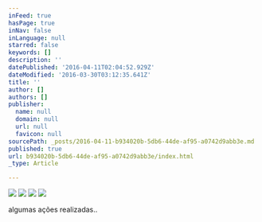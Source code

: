 ```yaml
---
inFeed: true
hasPage: true
inNav: false
inLanguage: null
starred: false
keywords: []
description: ''
datePublished: '2016-04-11T02:04:52.929Z'
dateModified: '2016-03-30T03:12:35.641Z'
title: ''
author: []
authors: []
publisher:
  name: null
  domain: null
  url: null
  favicon: null
sourcePath: _posts/2016-04-11-b934020b-5db6-44de-af95-a0742d9abb3e.md
published: true
url: b934020b-5db6-44de-af95-a0742d9abb3e/index.html
_type: Article

---
```

![](https://the-grid-user-content.s3-us-west-2.amazonaws.com/3a2bbcf0-88fd-4c77-8c8c-48ac2d5f060b.jpg)
![](https://the-grid-user-content.s3-us-west-2.amazonaws.com/7f51910d-92ce-45db-b4eb-387618ba643b.jpg)
![](https://the-grid-user-content.s3-us-west-2.amazonaws.com/cc4eee6c-5a6f-4fb6-9210-b8c62747a343.jpg)
![](https://the-grid-user-content.s3-us-west-2.amazonaws.com/96e70f27-b43e-4f60-98b2-eb5c6f9815fa.jpg)

algumas ações realizadas..